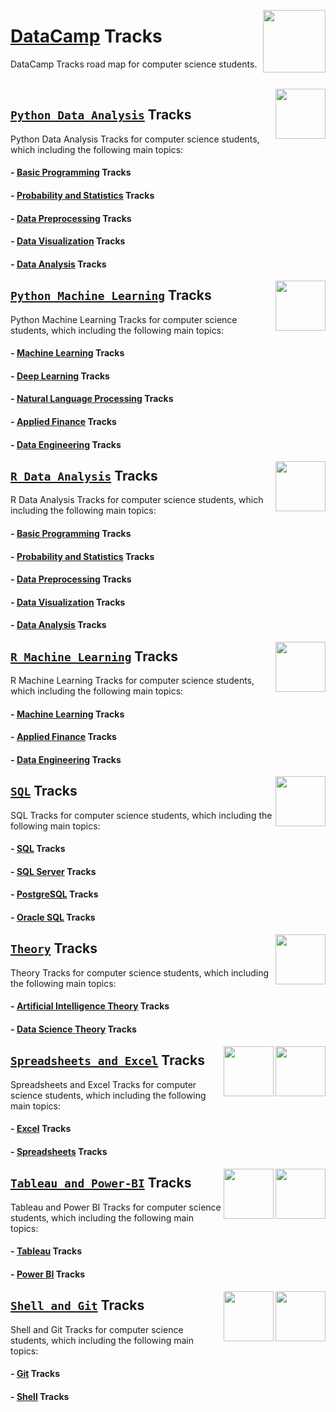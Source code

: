 <img align="right" width="100" src="https://github.com/cs-MohamedAyman/cs-MohamedAyman/blob/main/repos-logos/datacamp.jpg"></img>

# [DataCamp](https://learn.datacamp.com/) Tracks
DataCamp Tracks road map for computer science students.

<br>
<img align="right" width="80" height="80" src="https://github.com/cs-MohamedAyman/eLearning-Platforms/tree/master/DataCamp-Tracks/blob/master/org-logos/python.jpg">

## [`Python Data Analysis`](https://github.com/cs-MohamedAyman/eLearning-Platforms/tree/master/DataCamp-Tracks/blob/master/Python-Data-Analysis/README.md) Tracks
Python Data Analysis Tracks for computer science students, which including the following main topics:

#### - [Basic Programming](https://github.com/cs-MohamedAyman/eLearning-Platforms/tree/master/DataCamp-Tracks/blob/master/Python-Data-Analysis/README.md) Tracks
#### - [Probability and Statistics](https://github.com/cs-MohamedAyman/eLearning-Platforms/tree/master/DataCamp-Tracks/blob/master/Python-Data-Analysis/README.md) Tracks
#### - [Data Preprocessing](https://github.com/cs-MohamedAyman/eLearning-Platforms/tree/master/DataCamp-Tracks/blob/master/Python-Data-Analysis/README.md) Tracks
#### - [Data Visualization](https://github.com/cs-MohamedAyman/eLearning-Platforms/tree/master/DataCamp-Tracks/blob/master/Python-Data-Analysis/README.md) Tracks
#### - [Data Analysis](https://github.com/cs-MohamedAyman/eLearning-Platforms/tree/master/DataCamp-Tracks/blob/master/Python-Data-Analysis/README.md) Tracks

<img align="right" width="80" height="80" src="https://github.com/cs-MohamedAyman/eLearning-Platforms/tree/master/DataCamp-Tracks/blob/master/org-logos/python.jpg">

## [`Python Machine Learning`](https://github.com/cs-MohamedAyman/eLearning-Platforms/tree/master/DataCamp-Tracks/blob/master/Python-Machine-Learning/README.md) Tracks
Python Machine Learning Tracks for computer science students, which including the following main topics:

#### - [Machine Learning](https://github.com/cs-MohamedAyman/eLearning-Platforms/tree/master/DataCamp-Tracks/blob/master/Python-Machine-Learning/README.md) Tracks
#### - [Deep Learning](https://github.com/cs-MohamedAyman/eLearning-Platforms/tree/master/DataCamp-Tracks/blob/master/Python-Machine-Learning/README.md) Tracks
#### - [Natural Language Processing](https://github.com/cs-MohamedAyman/eLearning-Platforms/tree/master/DataCamp-Tracks/blob/master/Python-Machine-Learning/README.md) Tracks
#### - [Applied Finance](https://github.com/cs-MohamedAyman/eLearning-Platforms/tree/master/DataCamp-Tracks/blob/master/Python-Machine-Learning/README.md) Tracks
#### - [Data Engineering](https://github.com/cs-MohamedAyman/eLearning-Platforms/tree/master/DataCamp-Tracks/blob/master/Python-Machine-Learning/README.md) Tracks

<img align="right" width="80" height="80" src="https://github.com/cs-MohamedAyman/eLearning-Platforms/tree/master/DataCamp-Tracks/blob/master/org-logos/r.jpg">

## [`R Data Analysis`](https://github.com/cs-MohamedAyman/eLearning-Platforms/tree/master/DataCamp-Tracks/blob/master/R-Data-Analysis/README.md) Tracks
R Data Analysis Tracks for computer science students, which including the following main topics:

#### - [Basic Programming](https://github.com/cs-MohamedAyman/eLearning-Platforms/tree/master/DataCamp-Tracks/blob/master/R-Data-Analysis/README.md) Tracks
#### - [Probability and Statistics](https://github.com/cs-MohamedAyman/eLearning-Platforms/tree/master/DataCamp-Tracks/blob/master/R-Data-Analysis/README.md) Tracks
#### - [Data Preprocessing](https://github.com/cs-MohamedAyman/eLearning-Platforms/tree/master/DataCamp-Tracks/blob/master/R-Data-Analysis/README.md) Tracks
#### - [Data Visualization](https://github.com/cs-MohamedAyman/eLearning-Platforms/tree/master/DataCamp-Tracks/blob/master/R-Data-Analysis/README.md) Tracks
#### - [Data Analysis](https://github.com/cs-MohamedAyman/eLearning-Platforms/tree/master/DataCamp-Tracks/blob/master/R-Data-Analysis/README.md) Tracks

<img align="right" width="80" height="80" src="https://github.com/cs-MohamedAyman/eLearning-Platforms/tree/master/DataCamp-Tracks/blob/master/org-logos/r.jpg">

## [`R Machine Learning`](https://github.com/cs-MohamedAyman/eLearning-Platforms/tree/master/DataCamp-Tracks/blob/master/R-Machine-Learning/README.md) Tracks
R Machine Learning Tracks for computer science students, which including the following main topics:

#### - [Machine Learning](https://github.com/cs-MohamedAyman/eLearning-Platforms/tree/master/DataCamp-Tracks/blob/master/R-Machine-Learning/README.md) Tracks
#### - [Applied Finance](https://github.com/cs-MohamedAyman/eLearning-Platforms/tree/master/DataCamp-Tracks/blob/master/R-Machine-Learning/README.md) Tracks
#### - [Data Engineering](https://github.com/cs-MohamedAyman/eLearning-Platforms/tree/master/DataCamp-Tracks/blob/master/R-Machine-Learning/README.md) Tracks

<img align="right" width="80" height="80" src="https://github.com/cs-MohamedAyman/eLearning-Platforms/tree/master/DataCamp-Tracks/blob/master/org-logos/sql.jpg">

## [`SQL`](https://github.com/cs-MohamedAyman/eLearning-Platforms/tree/master/DataCamp-Tracks/blob/master/SQL/README.md) Tracks
SQL Tracks for computer science students, which including the following main topics:

#### - [SQL](https://github.com/cs-MohamedAyman/eLearning-Platforms/tree/master/DataCamp-Tracks/blob/master/SQL/README.md) Tracks
#### - [SQL Server](https://github.com/cs-MohamedAyman/eLearning-Platforms/tree/master/DataCamp-Tracks/blob/master/SQL/README.md) Tracks
#### - [PostgreSQL](https://github.com/cs-MohamedAyman/eLearning-Platforms/tree/master/DataCamp-Tracks/blob/master/SQL/README.md) Tracks
#### - [Oracle SQL](https://github.com/cs-MohamedAyman/eLearning-Platforms/tree/master/DataCamp-Tracks/blob/master/SQL/README.md) Tracks

<img align="right" width="80" height="80" src="https://github.com/cs-MohamedAyman/eLearning-Platforms/tree/master/DataCamp-Tracks/blob/master/org-logos/theory.jpg">

## [`Theory`](https://github.com/cs-MohamedAyman/eLearning-Platforms/tree/master/DataCamp-Tracks/blob/master/Theory/README.md) Tracks
Theory Tracks for computer science students, which including the following main topics:

#### - [Artificial Intelligence Theory](https://github.com/cs-MohamedAyman/eLearning-Platforms/tree/master/DataCamp-Tracks/blob/master/Theory/README.md) Tracks
#### - [Data Science Theory](https://github.com/cs-MohamedAyman/eLearning-Platforms/tree/master/DataCamp-Tracks/blob/master/Theory/README.md) Tracks

<img align="right" width="80" height="80" src="https://github.com/cs-MohamedAyman/eLearning-Platforms/tree/master/DataCamp-Tracks/blob/master/org-logos/excel.jpg">
<img align="right" width="80" height="80" src="https://github.com/cs-MohamedAyman/eLearning-Platforms/tree/master/DataCamp-Tracks/blob/master/org-logos/spreadsheet.jpg">

## [`Spreadsheets and Excel`](https://github.com/cs-MohamedAyman/eLearning-Platforms/tree/master/DataCamp-Tracks/blob/master/Spreadsheets-and-Excel/README.md) Tracks
Spreadsheets and Excel Tracks for computer science students, which including the following main topics:

#### - [Excel](https://github.com/cs-MohamedAyman/eLearning-Platforms/tree/master/DataCamp-Tracks/blob/master/Spreadsheets-and-Excel/README.md) Tracks
#### - [Spreadsheets](https://github.com/cs-MohamedAyman/eLearning-Platforms/tree/master/DataCamp-Tracks/blob/master/Spreadsheets-and-Excel/README.md) Tracks

<img align="right" width="80" height="80" src="https://github.com/cs-MohamedAyman/eLearning-Platforms/tree/master/DataCamp-Tracks/blob/master/org-logos/power-bi.jpg">
<img align="right" width="80" height="80" src="https://github.com/cs-MohamedAyman/eLearning-Platforms/tree/master/DataCamp-Tracks/blob/master/org-logos/tableau.jpg">

## [`Tableau and Power-BI`](https://github.com/cs-MohamedAyman/eLearning-Platforms/tree/master/DataCamp-Tracks/blob/master/Tableau-and-Power-BI/README.md) Tracks
Tableau and Power BI Tracks for computer science students, which including the following main topics:

#### - [Tableau](https://github.com/cs-MohamedAyman/eLearning-Platforms/tree/master/DataCamp-Tracks/blob/master/Tableau-and-Power-BI/README.md) Tracks
#### - [Power BI](https://github.com/cs-MohamedAyman/eLearning-Platforms/tree/master/DataCamp-Tracks/blob/master/Tableau-and-Power-BI/README.md) Tracks

<img align="right" width="80" height="80" src="https://github.com/cs-MohamedAyman/eLearning-Platforms/tree/master/DataCamp-Tracks/blob/master/org-logos/shell.jpg">
<img align="right" width="80" height="80" src="https://github.com/cs-MohamedAyman/eLearning-Platforms/tree/master/DataCamp-Tracks/blob/master/org-logos/git.jpg">

## [`Shell and Git`](https://github.com/cs-MohamedAyman/eLearning-Platforms/tree/master/DataCamp-Tracks/blob/master/Shell-and-Git/README.md) Tracks
Shell and Git Tracks for computer science students, which including the following main topics:

#### - [Git](https://github.com/cs-MohamedAyman/eLearning-Platforms/tree/master/DataCamp-Tracks/blob/master/Shell-and-Git/README.md) Tracks
#### - [Shell](https://github.com/cs-MohamedAyman/eLearning-Platforms/tree/master/DataCamp-Tracks/blob/master/Shell-and-Git/README.md) Tracks
